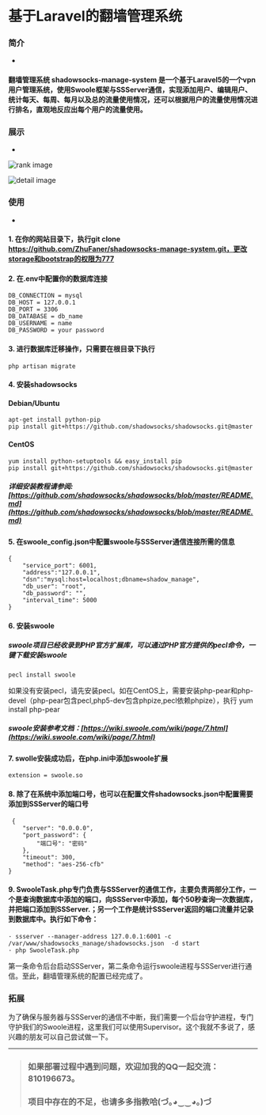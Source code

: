 # 基于Laravel的翻墙管理系统
### 简介
-

#### 翻墙管理系统 **shadowsocks-manage-system** 是一个基于Laravel5的一个vpn用户管理系统，使用Swoole框架与SSServer通信，实现添加用户、编辑用户、统计每天、每周、每月以及总的流量使用情况，还可以根据用户的流量使用情况进行排名，直观地反应出每个用户的流量使用。  
### 展示
-
![rank image](https://raw.githubusercontent.com/ZhuFaner/shadowsocks-manage-system/master/public/image/rank.png)  

![detail image](https://raw.githubusercontent.com/ZhuFaner/shadowsocks-manage-system/master/public/image/detail.png)  
### 使用  
-
#### 1. 在你的网站目录下，执行git clone  https://github.com/ZhuFaner/shadowsocks-manage-system.git，更改storage和bootstrap的权限为777
#### 2. 在.env中配置你的数据库连接
    DB_CONNECTION = mysql  
    DB_HOST = 127.0.0.1  
    DB_PORT = 3306
    DB_DATABASE = db_name
    DB_USERNAME = name
    DB_PASSWORD = your password  
#### 3. 进行数据库迁移操作，只需要在根目录下执行
	php artisan migrate  
#### 4. 安装shadowsocks
#### Debian/Ubuntu
    apt-get install python-pip
    pip install git+https://github.com/shadowsocks/shadowsocks.git@master
#### CentOS
	yum install python-setuptools && easy_install pip
	pip install git+https://github.com/shadowsocks/shadowsocks.git@master
##### 详细安装教程请参阅: [https://github.com/shadowsocks/shadowsocks/blob/master/README.md](https://github.com/shadowsocks/shadowsocks/blob/master/README.md)
#### 5. 在swoole_config.json中配置swoole与SSServer通信连接所需的信息
	{  
		"service_port": 6001,  
		"address":"127.0.0.1",
		"dsn":"mysql:host=localhost;dbname=shadow_manage",
		"db_user": "root",
		"db_password": "",
		"interval_time": 5000
	}
#### 6. 安装swoole
##### swoole项目已经收录到PHP官方扩展库，可以通过PHP官方提供的pecl命令，一键下载安装swoole  
	pecl install swoole
如果没有安装pecl，请先安装pecl。如在CentOS上，需要安装php-pear和php-devel（php-pear包含pecl,php5-dev包含phpize,pecl依赖phpize），执行
	yum install php-pear
##### swoole安装参考文档：[https://wiki.swoole.com/wiki/page/7.html](https://wiki.swoole.com/wiki/page/7.html)

#### 7. swolle安装成功后，在php.ini中添加swoole扩展
	extension = swoole.so
	
#### 8. 除了在系统中添加端口号，也可以在配置文件shadowsocks.json中配置需要添加到SSServer的端口号
	 {
	    "server": "0.0.0.0",
	    "port_password": {
	        "端口号": "密码"
	    },
	    "timeout": 300,
	    "method": "aes-256-cfb"
    }
#### 9. SwooleTask.php专门负责与SSServer的通信工作，主要负责两部分工作，一个是查询数据库中添加的端口，向SSServer中添加，每个50秒查询一次数据库，并把端口添加到SSServer.；另一个工作是统计SSServer返回的端口流量并记录到数据库中。执行如下命令：
	· ssserver --manager-address 127.0.0.1:6001 -c /var/www/shadowsocks_manage/shadowsocks.json  -d start  
	· php SwooleTask.php
第一条命令后台启动SSServer，第二条命令运行swoole进程与SSServer进行通信。至此，翻墙管理系统的配置已经完成了。

### 拓展
为了确保与服务器与SSServer的通信不中断，我们需要一个后台守护进程，专门守护我们的Swoole进程，这里我们可以使用Supervisor。这个我就不多说了，感兴趣的朋友可以自己尝试做一下。  
  

---  
>### 如果部署过程中遇到问题，欢迎加我的QQ一起交流：810196673。  
>### 项目中存在的不足，也请多多指教哈(づ｡◕‿‿◕｡)づ

